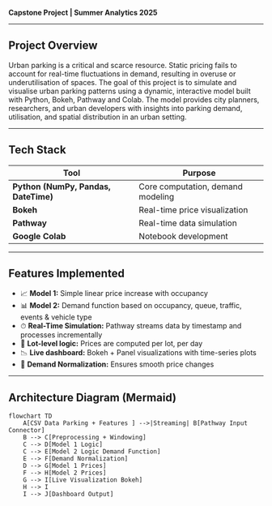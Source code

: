  **Capstone Project | Summer Analytics 2025**  

---


## Project Overview

Urban parking is a critical and scarce resource. Static pricing fails to account for real-time fluctuations in demand, resulting in overuse or underutilisation of spaces. The goal of this project is to simulate and visualise urban parking patterns using a dynamic, interactive model built with Python, Bokeh, Pathway and Colab. 
The model provides city planners, researchers, and urban developers with insights into parking demand, utilisation, and spatial distribution in an urban setting.

---

## Tech Stack

| Tool | Purpose |
|------|---------|
| **Python (NumPy, Pandas, DateTime)** | Core computation, demand modeling |
| **Bokeh** | Real-time price visualization |
| **Pathway** | Real-time data simulation |
| **Google Colab** | Notebook development |

---

##  Features Implemented

- 📈 **Model 1:** Simple linear price increase with occupancy  
- 📊 **Model 2:** Demand function based on occupancy, queue, traffic, events & vehicle type  
- ⏱ **Real-Time Simulation:** Pathway streams data by timestamp and processes incrementally  
- 📍 **Lot-level logic:** Prices are computed per lot, per day  
- 📉 **Live dashboard:** Bokeh + Panel visualizations with time-series plots  
- 🧠 **Demand Normalization:** Ensures smooth price changes

---

## Architecture Diagram (Mermaid)

```mermaid
flowchart TD
    A[CSV Data Parking + Features ] -->|Streaming| B[Pathway Input Connector]
    B --> C[Preprocessing + Windowing]
    C --> D[Model 1 Logic]
    C --> E[Model 2 Logic Demand Function]
    E --> F[Demand Normalization]
    D --> G[Model 1 Prices]
    F --> H[Model 2 Prices]
    G --> I[Live Visualization Bokeh]
    H --> I
    I --> J[Dashboard Output]
```
